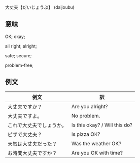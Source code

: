 大丈夫【だいじょうぶ】 (daijoubu)

## 意味

OK; okay;

all right; alright;

safe; secure;

problem-free;

## 例文

|例文|訳|
| --- | --- |
|大丈夫ですか？|Are you alright?|
|大丈夫ですよ。|No problem.|
|これで大丈夫でしょうか。|Is this okay? / Will this do?|
|ピザで大丈夫？|Is pizza OK?|
|天気は大丈夫だった？|Was the weather OK?|
|お時間大丈夫ですか？|Are you OK with time?|